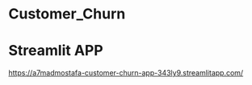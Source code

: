 # Customer_Churn


# Streamlit APP
https://a7madmostafa-customer-churn-app-343ly9.streamlitapp.com/
